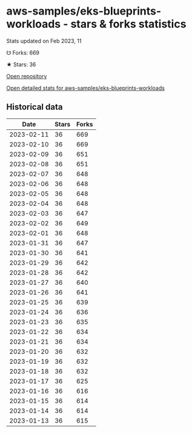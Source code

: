 # aws-samples/eks-blueprints-workloads - stars & forks statistics

Stats updated on Feb 2023, 11

☋ Forks: 669

★ Stars: 36

[Open repository](https://github.com/aws-samples/eks-blueprints-workloads)

[Open detailed stats for aws-samples/eks-blueprints-workloads](https://reviewgithub.com/rep/aws-samples/eks-blueprints-workloads)

## Historical data
| Date | Stars | Forks |
|------|-------|-------|
| 2023-02-11 | 36 | 669 | 
| 2023-02-10 | 36 | 669 | 
| 2023-02-09 | 36 | 651 | 
| 2023-02-08 | 36 | 651 | 
| 2023-02-07 | 36 | 648 | 
| 2023-02-06 | 36 | 648 | 
| 2023-02-05 | 36 | 648 | 
| 2023-02-04 | 36 | 648 | 
| 2023-02-03 | 36 | 647 | 
| 2023-02-02 | 36 | 649 | 
| 2023-02-01 | 36 | 648 | 
| 2023-01-31 | 36 | 647 | 
| 2023-01-30 | 36 | 641 | 
| 2023-01-29 | 36 | 642 | 
| 2023-01-28 | 36 | 642 | 
| 2023-01-27 | 36 | 640 | 
| 2023-01-26 | 36 | 641 | 
| 2023-01-25 | 36 | 639 | 
| 2023-01-24 | 36 | 636 | 
| 2023-01-23 | 36 | 635 | 
| 2023-01-22 | 36 | 634 | 
| 2023-01-21 | 36 | 634 | 
| 2023-01-20 | 36 | 632 | 
| 2023-01-19 | 36 | 632 | 
| 2023-01-18 | 36 | 632 | 
| 2023-01-17 | 36 | 625 | 
| 2023-01-16 | 36 | 616 | 
| 2023-01-15 | 36 | 614 | 
| 2023-01-14 | 36 | 614 | 
| 2023-01-13 | 36 | 615 | 

